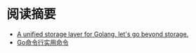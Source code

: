 # 阅读摘要

* [A unified storage layer for Golang, let's go beyond storage.](https://github.com/beyondstorage/go-storage)
* [Go命令行实用命令](https://github.com/nikolaydubina/go-recipes)
